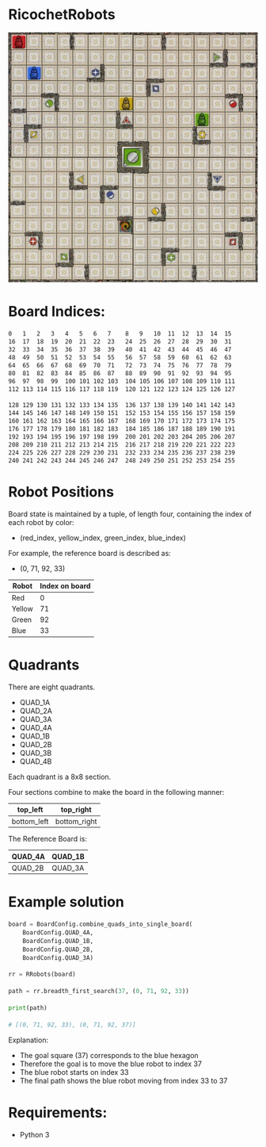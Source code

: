 # RicochetRobots

![Reference Board](https://github.com/CodeProgress/RicochetRobots/blob/master/ricochet_robots_reference_board.jpg?raw=true)


# Board Indices:

    0   1   2   3   4   5   6   7    8   9   10  11  12  13  14  15
    16  17  18  19  20  21  22  23   24  25  26  27  28  29  30  31
    32  33  34  35  36  37  38  39   40  41  42  43  44  45  46  47
    48  49  50  51  52  53  54  55   56  57  58  59  60  61  62  63
    64  65  66  67  68  69  70  71   72  73  74  75  76  77  78  79
    80  81  82  83  84  85  86  87   88  89  90  91  92  93  94  95
    96  97  98  99  100 101 102 103  104 105 106 107 108 109 110 111
    112 113 114 115 116 117 118 119  120 121 122 123 124 125 126 127

    128 129 130 131 132 133 134 135  136 137 138 139 140 141 142 143
    144 145 146 147 148 149 150 151  152 153 154 155 156 157 158 159
    160 161 162 163 164 165 166 167  168 169 170 171 172 173 174 175
    176 177 178 179 180 181 182 183  184 185 186 187 188 189 190 191
    192 193 194 195 196 197 198 199  200 201 202 203 204 205 206 207
    208 209 210 211 212 213 214 215  216 217 218 219 220 221 222 223
    224 225 226 227 228 229 230 231  232 233 234 235 236 237 238 239
    240 241 242 243 244 245 246 247  248 249 250 251 252 253 254 255

# Robot Positions

Board state is maintained by a tuple, of length four, containing the index of each robot by color:
* (red_index, yellow_index, green_index, blue_index)

For example, the reference board is described as:
* (0, 71, 92, 33)

|      Robot   | Index on board |
| ------------- |-------------|
| Red      | 0 |
| Yellow      | 71 |
| Green      | 92 |
| Blue      | 33 |

# Quadrants

There are eight quadrants.
* QUAD_1A
* QUAD_2A
* QUAD_3A
* QUAD_4A
* QUAD_1B
* QUAD_2B
* QUAD_3B
* QUAD_4B

Each quadrant is a 8x8 section.

Four sections combine to make the board in the following manner:

|      top_left   | top_right|
| ------------- |-------------|
| bottom_left      | bottom_right |


The Reference Board is:

|      QUAD_4A   | QUAD_1B|
| ------------- |-------------|
| QUAD_2B      | QUAD_3A |


# Example solution

```python
board = BoardConfig.combine_quads_into_single_board(
    BoardConfig.QUAD_4A,
    BoardConfig.QUAD_1B,
    BoardConfig.QUAD_2B,
    BoardConfig.QUAD_3A)

rr = RRobots(board)

path = rr.breadth_first_search(37, (0, 71, 92, 33))

print(path)

# [(0, 71, 92, 33), (0, 71, 92, 37)]

```


Explanation:
* The goal square (37) corresponds to the blue hexagon
* Therefore the goal is to move the blue robot to index 37
* The blue robot starts on index 33
* The final path shows the blue robot moving from index 33 to 37


# Requirements:
* Python 3